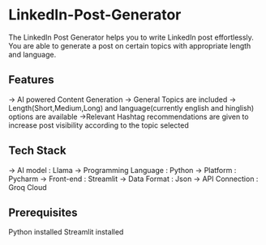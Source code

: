 # LinkedIn-Post-Generator
The LinkedIn Post Generator helps you to write LinkedIn post effortlessly. You are able to generate a post on certain topics with appropriate length and language.
## Features
-> AI powered Content Generation
-> General Topics are included
-> Length(Short,Medium,Long) and language(currently english and hinglish) options are available
->Relevant Hashtag recommendations are given to increase post visibility according to the topic selected
## Tech Stack
-> AI model : Llama
-> Programming Language : Python
-> Platform : Pycharm
-> Front-end : Streamlit
-> Data Format :  Json
-> API Connection : Groq Cloud
## Prerequisites
Python installed
Streamlit installed


